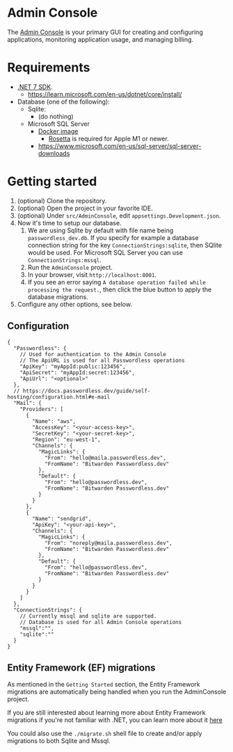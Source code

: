 # Admin Console

The [Admin Console](https://admin.passwordless.dev/) is your primary GUI for creating and configuring applications, monitoring application usage, and managing billing.

# Requirements

- [.NET 7 SDK](https://dotnet.microsoft.com/en-us/download).
   - https://learn.microsoft.com/en-us/dotnet/core/install/
- Database (one of the following):
   - Sqlite:
      - (do nothing)
   - Microsoft SQL Server
      - [Docker image](https://hub.docker.com/_/microsoft-mssql-server)
         - [Rosetta](https://support.apple.com/en-us/HT211861) is required for Apple M1 or newer.
      - https://www.microsoft.com/en-us/sql-server/sql-server-downloads

# Getting started

1. (optional) Clone the repository.
2. (optional) Open the project in your favorite IDE.
3. (optional) Under `src/AdminConsole`, edit `appsettings.Development.json`.
4. Now it's time to setup our database.
   1. We are using Sqlite by default with file name being `passwordless_dev.db`. If you specify for example a database connection string for the key `ConnectionStrings:sqlite`, then SQlite would be used. For Microsoft SQL Server you can use `ConnectionStrings:mssql`.
   2. Run the `AdminConsole` project.
   3. In your browser, visit `http://localhost:8001`.
   4. If you see an error saying `A database operation failed while processing the request.`, then click the blue button to apply the database migrations.
5. Configure any other options, see below.

## Configuration

```json5
{
  "Passwordless": {
    // Used for authentication to the Admin Console
    // The ApiURL is used for all Passwordless operations
    "ApiKey": "myAppId:public:123456",
    "ApiSecret": "myAppId:secret:123456",
    "ApiUrl": "<optional>"
  },
  // https://docs.passwordless.dev/guide/self-hosting/configuration.html#e-mail
  "Mail": {
    "Providers": [
      {
        "Name": "aws",
        "AccessKey": "<your-access-key>",
        "SecretKey": "<your-secret-key>",
        "Region": "eu-west-1",
        "Channels": {
          "MagicLinks": {
            "From": "hello@maila.passwordless.dev",
            "FromName": "Bitwarden Passwordless.dev"
          },
          "Default": {
            "From": "hello@passwordless.dev",
            "FromName": "Bitwarden Passwordless.dev"
          }
        }
      },
      {
        "Name": "sendgrid",
        "ApiKey": "<your-api-key>",
        "Channels": {
          "MagicLinks": {
            "From": "noreply@maila.passwordless.dev",
            "FromName": "Bitwarden Passwordless.dev"
          },
          "Default": {
            "From": "hello@passwordless.dev",
            "FromName": "Bitwarden Passwordless.dev"
          }
        }
      }
    ]
  },
  "ConnectionStrings": {
    // Currently mssql and sqlite are supported.
    // Database is used for all Admin Console operations
    "mssql":"",
    "sqlite":""
  }
}
```

## Entity Framework (EF) migrations
As mentioned in the `Getting Started` section, the Entity Framework migrations are automatically being handled when you run the AdminConsole project.

If you are still interested about learning more about Entity Framework migrations if you're not familiar with .NET, you can learn more about it [here](https://learn.microsoft.com/en-us/ef/core/managing-schemas/migrations/applying?tabs=dotnet-core-cli)

You could also use the `./migrate.sh` shell file to create and/or apply migrations to both Sqlite and Mssql.